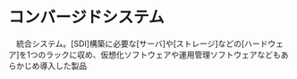 # コンバージドシステム
　統合システム。[SDI]構築に必要な[サーバ]や[ストレージ]などの[ハードウェア]を1つのラックに収め、仮想化ソフトウェアや運用管理ソフトウェアなどもあらかじめ導入した製品
